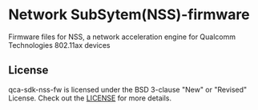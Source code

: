 # Network SubSytem(NSS)-firmware

Firmware files for NSS, a network acceleration engine for Qualcomm Technologies 802.11ax devices

## License
qca-sdk-nss-fw is licensed under the BSD 3-clause "New" or "Revised" License. Check out the [LICENSE](https://github.com/quic/qca-sdk-nss-fw/edit/main/LICENSE.md) for more details.